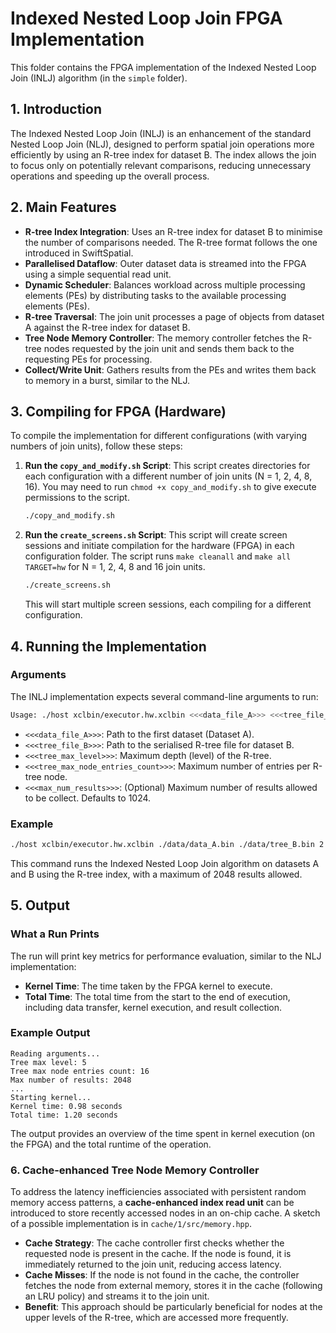 # Indexed Nested Loop Join FPGA Implementation

This folder contains the FPGA implementation of the Indexed Nested Loop Join (INLJ) algorithm (in the `simple` folder). 

## 1. Introduction

The Indexed Nested Loop Join (INLJ) is an enhancement of the standard Nested Loop Join (NLJ), designed to perform spatial join operations more efficiently by using an R-tree index for dataset B. The index allows the join to focus only on potentially relevant comparisons, reducing unnecessary operations and speeding up the overall process.

## 2. Main Features

- **R-tree Index Integration**: Uses an R-tree index for dataset B to minimise the number of comparisons needed. The R-tree format follows the one introduced in SwiftSpatial.
- **Parallelised Dataflow**: Outer dataset data is streamed into the FPGA using a simple sequential read unit.
- **Dynamic Scheduler**: Balances workload across multiple processing elements (PEs) by distributing tasks to the available processing elements (PEs).
- **R-tree Traversal**: The join unit processes a page of objects from dataset A against the R-tree index for dataset B. 
- **Tree Node Memory Controller**: The memory controller fetches the R-tree nodes requested by the join unit and sends them back to the requesting PEs for processing.
- **Collect/Write Unit**: Gathers results from the PEs and writes them back to memory in a burst, similar to the NLJ.

## 3. Compiling for FPGA (Hardware)

To compile the implementation for different configurations (with varying numbers of join units), follow these steps:

1. **Run the `copy_and_modify.sh` Script**:
   This script creates directories for each configuration with a different number of join units (N = 1, 2, 4, 8, 16). You may need to run `chmod +x copy_and_modify.sh` to give execute permissions to the script.

   ```bash
   ./copy_and_modify.sh
   ```

2. **Run the `create_screens.sh` Script**:
   This script will create screen sessions and initiate compilation for the hardware (FPGA) in each configuration folder. The script runs `make cleanall` and `make all TARGET=hw` for N = 1, 2, 4, 8 and 16 join units.

   ```bash
   ./create_screens.sh
   ```

   This will start multiple screen sessions, each compiling for a different configuration.

## 4. Running the Implementation

### Arguments

The INLJ implementation expects several command-line arguments to run:

```bash
Usage: ./host xclbin/executor.hw.xclbin <<<data_file_A>>> <<<tree_file_B>>> <<<tree_max_level>>> <<<tree_max_node_entries_count>>> <<<max_num_results>>>
```

- `<<<data_file_A>>>`: Path to the first dataset (Dataset A).
- `<<<tree_file_B>>>`: Path to the serialised R-tree file for dataset B.
- `<<<tree_max_level>>>`: Maximum depth (level) of the R-tree.
- `<<<tree_max_node_entries_count>>>`: Maximum number of entries per R-tree node.
- `<<<max_num_results>>>`: (Optional) Maximum number of results allowed to be collect. Defaults to 1024.

### Example

```bash
./host xclbin/executor.hw.xclbin ./data/data_A.bin ./data/tree_B.bin 2 16 2048
```

This command runs the Indexed Nested Loop Join algorithm on datasets A and B using the R-tree index, with a maximum of 2048 results allowed.

## 5. Output

### What a Run Prints

The run will print key metrics for performance evaluation, similar to the NLJ implementation:

- **Kernel Time**: The time taken by the FPGA kernel to execute.
- **Total Time**: The total time from the start to the end of execution, including data transfer, kernel execution, and result collection.

### Example Output

```plaintext
Reading arguments...
Tree max level: 5
Tree max node entries count: 16
Max number of results: 2048
...
Starting kernel...
Kernel time: 0.98 seconds
Total time: 1.20 seconds
```

The output provides an overview of the time spent in kernel execution (on the FPGA) and the total runtime of the operation.

### 6. Cache-enhanced Tree Node Memory Controller

To address the latency inefficiencies associated with persistent random memory access patterns, a **cache-enhanced index read unit** can be introduced to store recently accessed nodes in an on-chip cache. A sketch of a possible implementation is in ``cache/1/src/memory.hpp``.

- **Cache Strategy**: The cache controller first checks whether the requested node is present in the cache. If the node is found, it is immediately returned to the join unit, reducing access latency.
- **Cache Misses**: If the node is not found in the cache, the controller fetches the node from external memory, stores it in the cache (following an LRU policy) and streams it to the join unit.
- **Benefit**: This approach should be particularly beneficial for nodes at the upper levels of the R-tree, which are accessed more frequently.



